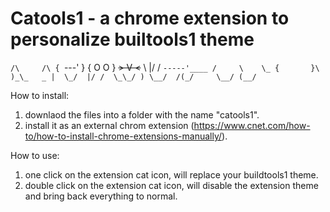 # Catools1 - a chrome extension to personalize builtools1 theme 

`
 /\     /\
{  `---'  }
{  O   O  }
~~>  V  <~~
 \  \|/  /
  `-----'____
  /     \    \_
 {       }\  )_\_   _
 |  \_/  |/ /  \_\_/ )
  \__/  /(_/     \__/
    (__/
`

How to install:
1. downlaod the files into a folder with the name "catools1".
2. install it as an external chrom extension (https://www.cnet.com/how-to/how-to-install-chrome-extensions-manually/).

How to use:
1. one click on the extension cat icon, will replace your buildtools1 theme.
2. double click on the extension cat icon, will disable the extension theme and bring back everything to normal.
